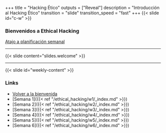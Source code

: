+++
title = "Hacking Ético"
outputs = ["Reveal"]
description = "Introducción al Hacking Ético"
transition = "slide"
transition_speed = "fast"
+++
{{< slide id="c-w" >}}
### Bienvenidos a Ethical Hacking

[Atajo a planificación semanal](#weekly-content)

---
{{< slide content="slides.welcome" >}}

---

{{< slide id="weekly-content" >}}
### Links

- [Volver a la bienvenida](#c-w)
- [Semana 1]({{< ref "/ethical_hacking/w1/_index.md" >}})
- [Semana 2]({{< ref "/ethical_hacking/w2/_index.md" >}})
- [Semana 3]({{< ref "/ethical_hacking/w3/_index.md" >}})
- [Semana 4]({{< ref "/ethical_hacking/w4/_index.md" >}})
- [Semana 5]({{< ref "/ethical_hacking/w5/_index.md" >}})
- [Semana 6]({{< ref "/ethical_hacking/w6/_index.md" >}})